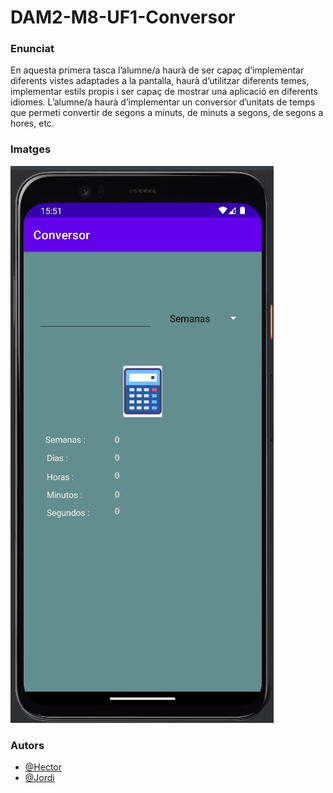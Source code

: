 # DAM2-M8-UF1-Conversor

### Enunciat

En aquesta primera tasca l’alumne/a haurà de ser capaç d’implementar diferents vistes adaptades a la pantalla, haurà d’utilitzar diferents temes, implementar estils propis i ser capaç de mostrar una aplicació en diferents idiomes.
L’alumne/a haurà d’implementar un conversor d’unitats de temps que permeti convertir de segons a minuts, de minuts a segons, de segons a hores, etc. 

### Imatges

![Imatge](https://github.com/sillyck/DAM2-M8-UF1-Conversor/blob/main/src/foto.jpeg)

### Autors

- [@Hector](https://github.com/Hector423)
- [@Jordi](https://github.com/sillyck)

